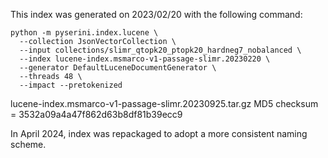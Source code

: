 This index was generated on 2023/02/20 with the following command:

```
python -m pyserini.index.lucene \
  --collection JsonVectorCollection \
  --input collections/slimr_qtopk20_ptopk20_hardneg7_nobalanced \
  --index lucene-index.msmarco-v1-passage-slimr.20230220 \
  --generator DefaultLuceneDocumentGenerator \
  --threads 48 \
  --impact --pretokenized
```

lucene-index.msmarco-v1-passage-slimr.20230925.tar.gz MD5 checksum = 3532a09a4a47f862d63b8df81b39ecc9

In April 2024, index was repackaged to adopt a more consistent naming scheme.
